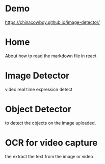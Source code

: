 
# Demo
https://chinacowboy.github.io/image-detector/

# Home

About how to read the markdown file in react 

# Image Detector 

video real time expression detect  

# Object Detector

to detect the objects on the image uploaded.

# OCR for video capture 

the extract the text from the image or video 

#
